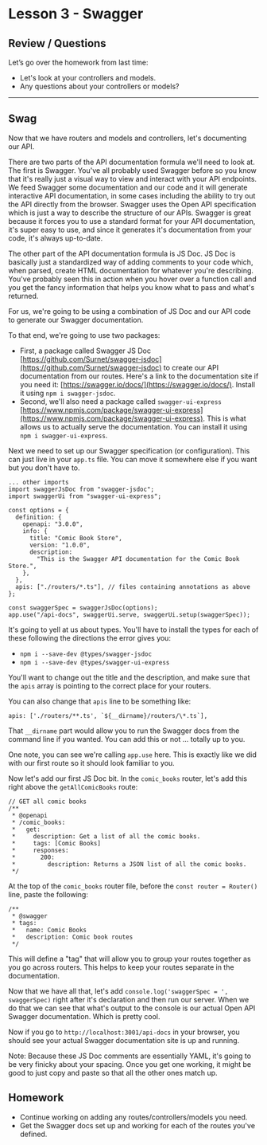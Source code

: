 # Lesson 3 - Swagger

## Review / Questions

Let’s go over the homework from last time:

- Let's look at your controllers and models.
- Any questions about your controllers or models?

---

## Swag

Now that we have routers and models and controllers, let's documenting our API.

There are two parts of the API documentation formula we'll need to look at. The first is Swagger. You've all probably used Swagger before so you know that it's really just a visual way to view and interact with your API endpoints. We feed Swagger some documentation and our code and it will generate interactive API documentation, in some cases including the ability to try out the API directly from the browser. Swagger uses the Open API specification which is just a way to describe the structure of our APIs. Swagger is great because it forces you to use a standard format for your API documentation, it's super easy to use, and since it generates it's documentation from your code, it's always up-to-date.

The other part of the API documentation formula is JS Doc. JS Doc is basically just a standardized way of adding comments to your code which, when parsed, create HTML documentation for whatever you're describing. You've probably seen this in action when you hover over a function call and you get the fancy information that helps you know what to pass and what's returned.

For us, we're going to be using a combination of JS Doc and our API code to generate our Swagger documentation.

To that end, we're going to use two packages:

- First, a package called Swagger JS Doc [https://github.com/Surnet/swagger-jsdoc](https://github.com/Surnet/swagger-jsdoc) to create our API documentation from our routes. Here's a link to the documentation site if you need it: [https://swagger.io/docs/](https://swagger.io/docs/). Install it using `npm i swagger-jsdoc`.
- Second, we'll also need a package called `swagger-ui-express` [https://www.npmjs.com/package/swagger-ui-express](https://www.npmjs.com/package/swagger-ui-express). This is what allows us to actually serve the documentation. You can install it using `npm i swagger-ui-express`.

Next we need to set up our Swagger specification (or configuration). This can just live in your `app.ts` file. You can move it somewhere else if you want but you don't have to.

```
... other imports
import swaggerJsDoc from "swagger-jsdoc";
import swaggerUi from "swagger-ui-express";

const options = {
  definition: {
    openapi: "3.0.0",
    info: {
      title: "Comic Book Store",
      version: "1.0.0",
      description:
        "This is the Swagger API documentation for the Comic Book Store.",
    },
  },
  apis: ["./routers/*.ts"], // files containing annotations as above
};

const swaggerSpec = swaggerJsDoc(options);
app.use("/api-docs", swaggerUi.serve, swaggerUi.setup(swaggerSpec));
```

It's going to yell at us about types. You'll have to install the types for each of these following the directions the error gives you:

- `npm i --save-dev @types/swagger-jsdoc`
- `npm i --save-dev @types/swagger-ui-express`

You'll want to change out the title and the description, and make sure that the `apis` array is pointing to the correct place for your routers.

You can also change that `apis` line to be something like:

```
apis: ['./routers/**.ts', `${__dirname}/routers/\*.ts`],
```

That `__dirname` part would allow you to run the Swagger docs from the command line if you wanted. You can add this or not ... totally up to you.

One note, you can see we're calling `app.use` here. This is exactly like we did with our first route so it should look familiar to you.

Now let's add our first JS Doc bit. In the `comic_books` router, let's add this right above the `getAllComicBooks` route:

```
// GET all comic books
/**
 * @openapi
 * /comic_books:
 *   get:
 *     description: Get a list of all the comic books.
 *     tags: [Comic Books]
 *     responses:
 *       200:
 *         description: Returns a JSON list of all the comic books.
 */
```

At the top of the `comic_books` router file, before the `const router = Router()` line, paste the following:

```
/**
 * @swagger
 * tags:
 *   name: Comic Books
 *   description: Comic book routes
 */
```

This will define a "tag" that will allow you to group your routes together as you go across routers. This helps to keep your routes separate in the documentation.

Now that we have all that, let's add `console.log('swaggerSpec = ', swaggerSpec)` right after it's declaration and then run our server. When we do that we can see that what's output to the console is our actual Open API Swagger documentation. Which is pretty cool.

Now if you go to `http://localhost:3001/api-docs` in your browser, you should see your actual Swagger documentation site is up and running.

Note: Because these JS Doc comments are essentially YAML, it's going to be very finicky about your spacing. Once you get one working, it might be good to just copy and paste so that all the other ones match up.

## Homework

- Continue working on adding any routes/controllers/models you need.
- Get the Swagger docs set up and working for each of the routes you've defined.
